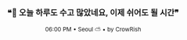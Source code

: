<div align="center">

<br>

<h3>❝🌙 오늘 하루도 수고 많았네요, 이제 쉬어도 될 시간❞</h3>

<sub>06:00 PM • Seoul ⛅ • by CrowRish</sub>

<br>

</div>